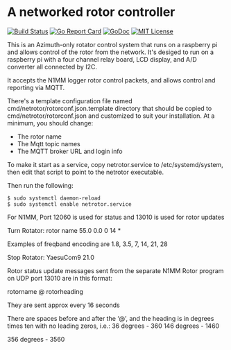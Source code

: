 A networked rotor controller
=============================================================================================

[![Build Status](https://travis-ci.org/sconklin/netrotor.svg?branch=master)](https://travis-ci.org/sconklin/netrotor)
[![Go Report Card](https://goreportcard.com/badge/github.com/sconklin/netrotor)](https://goreportcard.com/report/github.com/sconklin/netrotor)
[![GoDoc](https://godoc.org/github.com/sconklin/netrotor?status.svg)](https://godoc.org/github.com/sconklin/netrotor)
[![MIT License](http://img.shields.io/badge/License-MIT-yellow.svg)](./LICENSE)

This is an Azimuth-only rotator control system that runs on a raspberry pi and allows control of the rotor from the network. It's desiged to run on a raspberry pi with a four channel relay board, LCD display, and A/D converter all connected by I2C.

It accepts the N1MM logger rotor control packets, and allows control and reporting via MQTT.

There's a template configuration file named cmd/netrotor/rotorconf.json.template directory that should be copied to
cmd/netrotor/rotorconf.json and customized to suit your installation.
At a minimum, you should change:
* The rotor name
* The Mqtt topic names
* The MQTT broker URL and login info


To make it start as a service, copy netrotor.service to /etc/systemd/system, then edit that script to point to the netrotor executable.

Then run the following:

```
$ sudo systemctl daemon-reload
$ sudo systemctl enable netrotor.service
```

For N1MM, Port 12060 is used for status and 13010 is used for rotor updates

Turn Rotator:
<N1MMRotor>
     <rotor>rotor name</rotor>
     <goazi>55.0</goazi>
     <offset>0.0</offset>
     <bidirectional>0</bidirectional>
     <freqband>14</freqband>   *
</N1MMRotor>

Examples of freqband encoding are 1.8, 3.5, 7, 14, 21, 28

Stop Rotator:
<N1MMRotor>
      <stop>
            <rotor>YaesuCom9</rotor>
            <freqband>21.0</freqband>
      </stop>
</N1MMRotor>

Rotor status update messages sent from the separate N1MM Rotor program on UDP port 13010 are in this format:

rotorname @ rotorheading

They are sent approx every 16 seconds

There are spaces before and after the ‘@’, and the heading is in degrees times ten with no leading zeros, i.e.:
36 degrees - 360
146 degrees - 1460

356 degrees - 3560
